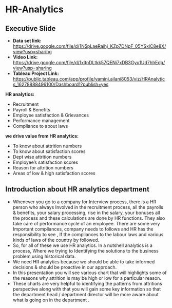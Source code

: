 # HR-Analytics
## Executive Slide
- __Data set link:__    https://drive.google.com/file/d/1N5pLaeRaihj_KZp7DNpF_05YSxlC8e8X/view?usp=sharing
- __Video Link:__       https://drive.google.com/file/d/1xltnDLtkk57QENi7xDB3Gyu1Ud7hhEdg/view?usp=sharing
- __Tableau Project Link:__   https://public.tableau.com/app/profile/yamini.ailani8053/viz/HRAnalytics_16278888496100/Dashboard1?publish=yes

__HR analytics:__
- Recruitment
- Payroll & Benefits
- Employee satisfaction & Grievances
- Performance management
- Compliance to about laws

__we drive value from HR analytics:__
- To know about attrition numbers
- To know about satisfaction scores
- Dept wise attrition numbers
- Employee’s satisfaction scores
- Reason for attrition numbers
- Areas of low & high satisfaction scores

## Introduction about HR analytics department 
- Whenever you go to a company for Interview process, there is a HR person who always Involved in the recruitment process, all the payrolls & benefits, your salary processing, rise in the salary, your bonuses all the process and these calculations are done by HR functions. They also take care of performance cycle of an employee. There are some very Important compliances, company needs to follows and HR has the responsibility to see , If the compliances to the labour laws and various kinds of laws of the country by followed.
- So, for all of these we use HR analytics. In a nutshell analytics is a process, Where we trying to Identifying the solutions to the business problem using historical data.
- We need HR analytics because we should be able to take informed  decisions & should be proactive in our approach.
- In this presentation you will see various chart that will highlights some of the reasons why attrition is may be high or low for a particular reason. 
- These charts are very helpful to identifying the patterns from attritions perspective along with that you will gain some key information so that the department head / department director will be more aware about what is going on in the department .














